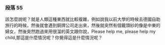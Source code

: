 ### 段落 55

該怎麼說呢？就是人類這種東西就比較複雜，例如說我以前大學的時候去德國自助旅行的時候，然後就會遇到銅牌公司走出來，然後就突然有個戴頭紗的像是中東的婦女，然後突然跑過來用很溜的英文跟你說，Please help me, please help my child,那這是什麼情況呢？你覺得這是什麼情況呢？